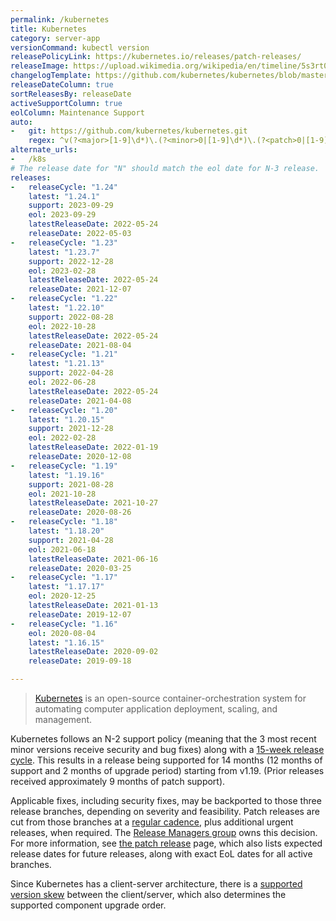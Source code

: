 ```yaml
---
permalink: /kubernetes
title: Kubernetes
category: server-app
versionCommand: kubectl version
releasePolicyLink: https://kubernetes.io/releases/patch-releases/
releaseImage: https://upload.wikimedia.org/wikipedia/en/timeline/5s3rt0dg6aaqymdat8d2kt61fc3mt29.png
changelogTemplate: https://github.com/kubernetes/kubernetes/blob/master/CHANGELOG/CHANGELOG-__RELEASE_CYCLE__.md
releaseDateColumn: true
sortReleasesBy: releaseDate
activeSupportColumn: true
eolColumn: Maintenance Support
auto:
-   git: https://github.com/kubernetes/kubernetes.git
    regex: ^v(?<major>[1-9]\d*)\.(?<minor>0|[1-9]\d*)\.(?<patch>0|[1-9]\d*)$
alternate_urls:
-   /k8s
# The release date for "N" should match the eol date for N-3 release.
releases:
-   releaseCycle: "1.24"
    latest: "1.24.1"
    support: 2023-09-29
    eol: 2023-09-29
    latestReleaseDate: 2022-05-24
    releaseDate: 2022-05-03
-   releaseCycle: "1.23"
    latest: "1.23.7"
    support: 2022-12-28
    eol: 2023-02-28
    latestReleaseDate: 2022-05-24
    releaseDate: 2021-12-07
-   releaseCycle: "1.22"
    latest: "1.22.10"
    support: 2022-08-28
    eol: 2022-10-28
    latestReleaseDate: 2022-05-24
    releaseDate: 2021-08-04
-   releaseCycle: "1.21"
    latest: "1.21.13"
    support: 2022-04-28
    eol: 2022-06-28
    latestReleaseDate: 2022-05-24
    releaseDate: 2021-04-08
-   releaseCycle: "1.20"
    latest: "1.20.15"
    support: 2021-12-28
    eol: 2022-02-28
    latestReleaseDate: 2022-01-19
    releaseDate: 2020-12-08
-   releaseCycle: "1.19"
    latest: "1.19.16"
    support: 2021-08-28
    eol: 2021-10-28
    latestReleaseDate: 2021-10-27
    releaseDate: 2020-08-26
-   releaseCycle: "1.18"
    latest: "1.18.20"
    support: 2021-04-28
    eol: 2021-06-18
    latestReleaseDate: 2021-06-16
    releaseDate: 2020-03-25
-   releaseCycle: "1.17"
    latest: "1.17.17"
    eol: 2020-12-25
    latestReleaseDate: 2021-01-13
    releaseDate: 2019-12-07
-   releaseCycle: "1.16"
    eol: 2020-08-04
    latest: "1.16.15"
    latestReleaseDate: 2020-09-02
    releaseDate: 2019-09-18

---
```


>[Kubernetes](https://kubernetes.io/) is an open-source container-orchestration system for automating computer application deployment, scaling, and management.

Kubernetes follows an N-2 support policy (meaning that the 3 most recent minor versions receive security and bug fixes) along with a [15-week release cycle][cadence]. This results in a release being supported for 14 months (12 months of support and 2 months of upgrade period) starting from v1.19. (Prior releases received approximately 9 months of patch support).

Applicable fixes, including security fixes, may be backported to those three release branches, depending on severity and feasibility. Patch releases are cut from those branches at a [regular cadence][cadence], plus additional urgent releases, when required. The [Release Managers group](https://kubernetes.io/releases/release-managers) owns this decision. For more information, see [the patch release](https://kubernetes.io/releases/patch-releases/) page, which also lists expected release dates for future releases, along with exact EoL dates for all active branches.

Since Kubernetes has a client-server architecture, there is a [supported version skew][skew] between the client/server, which also determines the supported component upgrade order.

[cadence]: https://github.com/kubernetes/enhancements/tree/master/keps/sig-release/2572-release-cadence "KEP-2572: Defining the Kubernetes Release Cadence"
[skew]: https://kubernetes.io/docs/setup/release/version-skew-policy/#supported-version-skew "Supported Version Skew"
